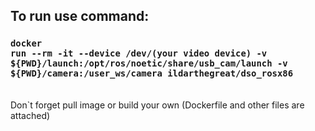 ## To run use command:
### <code>docker run --rm -it --device /dev/(your video device) -v ${PWD}/launch:/opt/ros/noetic/share/usb_cam/launch -v ${PWD}/camera:/user_ws/camera ildarthegreat/dso_rosx86</code>
<br> Don`t forget pull image or build your own (Dockerfile and other files are attached)

